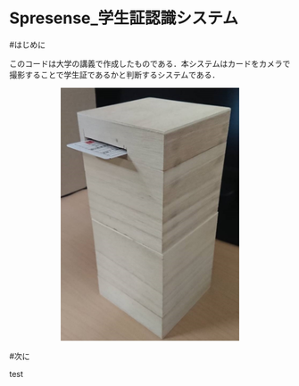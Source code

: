 # Spresense_学生証認識システム
#はじめに

このコードは大学の講義で作成したものである．本システムはカードをカメラで撮影することで学生証であるかと判断するシステムである．

<div align="center">
<img src= "/images_readme/外観図.jpg" width= "320pix">
</div>


#次に

test
